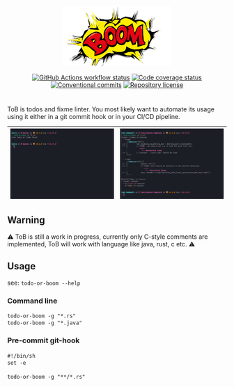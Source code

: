 <p align="center">
  <img
    width="250"
    src="./docs/logo.png"
    alt="Todo Or Boom - do it or die"
  />
</p>

<p align="center">
  <a href="https://github.com/oknozor/todo-or-boom/actions"
    ><img
      src="https://github.com/oknozor/todo-or-boom/workflows/CI/badge.svg"
      alt="GitHub Actions workflow status"
  /></a>
  <a href="https://codecov.io/gh/oknozor/todo-or-boom"
    ><img
      src="https://codecov.io/gh/oknozor/todo-or-boom/branch/main/graph/badge.svg"
      alt="Code coverage status"
  /></a>
  <br />
  <a href="https://conventionalcommits.org"
    ><img
      src="https://img.shields.io/badge/Conventional%20Commits-1.0.0-yellow.svg"
      alt="Conventional commits"
  /></a>
  <a href="https://github.com/oknozor/todo-or-boom/blob/main/LICENSE"
    ><img
      src="https://img.shields.io/github/license/oknozor/todo-or-boom"
      alt="Repository license"
  /></a>
</p>


<h1></h1>

ToB is todos and fixme linter. You most likely want to automate its usage using it either in a git commit hook 
or in your CI/CD pipeline. 



| ![example screenshot ok](docs/todo_ok.png) | ![example screenshot err](docs/todo_err.png) |
|-------------------------------------|-------------------------------------|


## Warning
⚠️ ToB is still a work in progress, currently only C-style comments are implemented, ToB will work with language like java, rust, c etc. ⚠️

## Usage

see: `todo-or-boom --help`

### Command line

```shell
todo-or-boom -g "*.rs"
todo-or-boom -g "*.java"
```

### Pre-commit git-hook

```shell
#!/bin/sh
set -e

todo-or-boom -g "**/*.rs"
```



